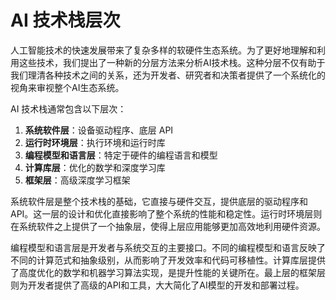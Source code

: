 # AI 技术栈层次

人工智能技术的快速发展带来了复杂多样的软硬件生态系统。为了更好地理解和利用这些技术，我们提出了一种新的分层方法来分析AI技术栈。这种分层不仅有助于我们理清各种技术之间的关系，还为开发者、研究者和决策者提供了一个系统化的视角来审视整个AI生态系统。

AI 技术栈通常包含以下层次：

1. **系统软件层**：设备驱动程序、底层 API
2. **运行时环境层**：执行环境和运行时库
3. **编程模型和语言层**：特定于硬件的编程语言和模型
4. **计算库层**：优化的数学和深度学习库
5. **框架层**：高级深度学习框架

系统软件层是整个技术栈的基础，它直接与硬件交互，提供底层的驱动程序和API。这一层的设计和优化直接影响了整个系统的性能和稳定性。运行时环境层则在系统软件之上提供了一个抽象层，使得上层应用能够更加高效地利用硬件资源。

编程模型和语言层是开发者与系统交互的主要接口。不同的编程模型和语言反映了不同的计算范式和抽象级别，从而影响了开发效率和代码可移植性。计算库层提供了高度优化的数学和机器学习算法实现，是提升性能的关键所在。最上层的框架层则为开发者提供了高级的API和工具，大大简化了AI模型的开发和部署过程。
